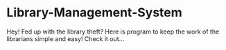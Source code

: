 # Library-Management-System
Hey! Fed up with the library theft? Here is program to keep the work of the librarians simple and easy! Check it out...
